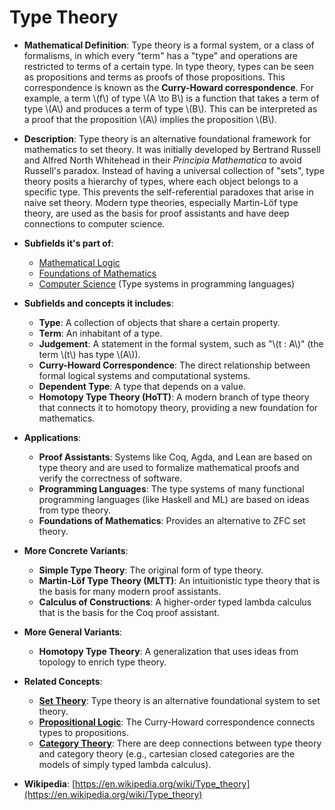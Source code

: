 # Type Theory

- **Mathematical Definition**: Type theory is a formal system, or a class of formalisms, in which every "term" has a "type" and operations are restricted to terms of a certain type. In type theory, types can be seen as propositions and terms as proofs of those propositions. This correspondence is known as the **Curry-Howard correspondence**. For example, a term \\(f\\) of type \\(A \to B\\) is a function that takes a term of type \\(A\\) and produces a term of type \\(B\\). This can be interpreted as a proof that the proposition \\(A\\) implies the proposition \\(B\\).

- **Description**: Type theory is an alternative foundational framework for mathematics to set theory. It was initially developed by Bertrand Russell and Alfred North Whitehead in their *Principia Mathematica* to avoid Russell's paradox. Instead of having a universal collection of "sets", type theory posits a hierarchy of types, where each object belongs to a specific type. This prevents the self-referential paradoxes that arise in naive set theory. Modern type theories, especially Martin-Löf type theory, are used as the basis for proof assistants and have deep connections to computer science.

- **Subfields it's part of**:
    - [Mathematical Logic](https://en.wikipedia.org/wiki/Mathematical_logic)
    - [Foundations of Mathematics](https://en.wikipedia.org/wiki/Foundations_of_mathematics)
    - [Computer Science](https://en.wikipedia.org/wiki/Computer_science) (Type systems in programming languages)

- **Subfields and concepts it includes**:
    - **Type**: A collection of objects that share a certain property.
    - **Term**: An inhabitant of a type.
    - **Judgement**: A statement in the formal system, such as "\\(t : A\\)" (the term \\(t\\) has type \\(A\\)).
    - **Curry-Howard Correspondence**: The direct relationship between formal logical systems and computational systems.
    - **Dependent Type**: A type that depends on a value.
    - **Homotopy Type Theory (HoTT)**: A modern branch of type theory that connects it to homotopy theory, providing a new foundation for mathematics.

- **Applications**:
    - **Proof Assistants**: Systems like Coq, Agda, and Lean are based on type theory and are used to formalize mathematical proofs and verify the correctness of software.
    - **Programming Languages**: The type systems of many functional programming languages (like Haskell and ML) are based on ideas from type theory.
    - **Foundations of Mathematics**: Provides an alternative to ZFC set theory.

- **More Concrete Variants**:
    - **Simple Type Theory**: The original form of type theory.
    - **Martin-Löf Type Theory (MLTT)**: An intuitionistic type theory that is the basis for many modern proof assistants.
    - **Calculus of Constructions**: A higher-order typed lambda calculus that is the basis for the Coq proof assistant.

- **More General Variants**:
    - **Homotopy Type Theory**: A generalization that uses ideas from topology to enrich type theory.

- **Related Concepts**:
    - **[Set Theory](../set_theory/set.md)**: Type theory is an alternative foundational system to set theory.
    - **[Propositional Logic](../logic/propositional_logic.md)**: The Curry-Howard correspondence connects types to propositions.
    - **[Category Theory](../category_theory/category.md)**: There are deep connections between type theory and category theory (e.g., cartesian closed categories are the models of simply typed lambda calculus).

- **Wikipedia**: [https://en.wikipedia.org/wiki/Type_theory](https://en.wikipedia.org/wiki/Type_theory)
